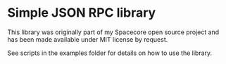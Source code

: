 # Simple JSON RPC library

This library was originally part of my Spacecore open source project and has been made available under MIT license by request.

See scripts in the examples folder for details on how to use the library.
